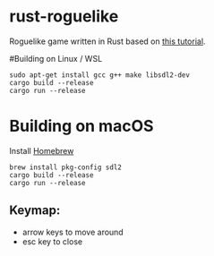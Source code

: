 # rust-roguelike

Roguelike game written in Rust based on [this tutorial](https://tomassedovic.github.io/roguelike-tutorial/index.html).

#Building on Linux / WSL
```
sudo apt-get install gcc g++ make libsdl2-dev
cargo build --release
cargo run --release
```

# Building on macOS
Install [Homebrew](https://brew.sh)
```
brew install pkg-config sdl2 
cargo build --release
cargo run --release
```
## Keymap:
* arrow keys to move around
* esc key to close


